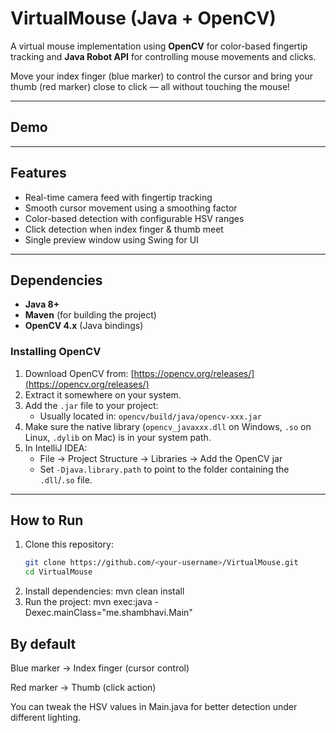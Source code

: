 # VirtualMouse (Java + OpenCV)

A virtual mouse implementation using **OpenCV** for color-based fingertip tracking and **Java Robot API** for controlling mouse movements and clicks.

Move your index finger (blue marker) to control the cursor and bring your thumb (red marker) close to click — all without touching the mouse! 

---

## Demo

---

##  Features
- Real-time camera feed with fingertip tracking
- Smooth cursor movement using a smoothing factor
- Color-based detection with configurable HSV ranges
- Click detection when index finger & thumb meet
- Single preview window using Swing for UI

---

##  Dependencies
- **Java 8+**
- **Maven** (for building the project)
- **OpenCV 4.x** (Java bindings)

### Installing OpenCV
1. Download OpenCV from: [https://opencv.org/releases/](https://opencv.org/releases/)  
2. Extract it somewhere on your system.
3. Add the `.jar` file to your project:
   - Usually located in: `opencv/build/java/opencv-xxx.jar`
4. Make sure the native library (`opencv_javaxxx.dll` on Windows, `.so` on Linux, `.dylib` on Mac) is in your system path.
5. In IntelliJ IDEA:
   - File → Project Structure → Libraries → Add the OpenCV jar
   - Set `-Djava.library.path` to point to the folder containing the `.dll`/`.so` file.

---

##  How to Run
1. Clone this repository:
   ```bash
   git clone https://github.com/<your-username>/VirtualMouse.git
   cd VirtualMouse
2. Install dependencies:
   mvn clean install
3. Run the project:
   mvn exec:java -Dexec.mainClass="me.shambhavi.Main"

   
## By default

Blue marker → Index finger (cursor control)

Red marker → Thumb (click action)

You can tweak the HSV values in Main.java for better detection under different lighting.


